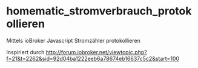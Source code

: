 # homematic_stromverbrauch_protokollieren
Mittels ioBroker Javascript Stromzähler protokollieren

Inspiriert durch http://forum.iobroker.net/viewtopic.php?f=21&t=2262&sid=92d04ba1222eeb6a78674eb16637c5c2&start=100
